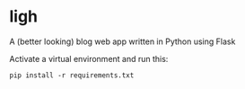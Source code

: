 # ligh
A (better looking) blog web app written in Python using Flask

Activate a virtual environment and run this:
```
pip install -r requirements.txt
```
